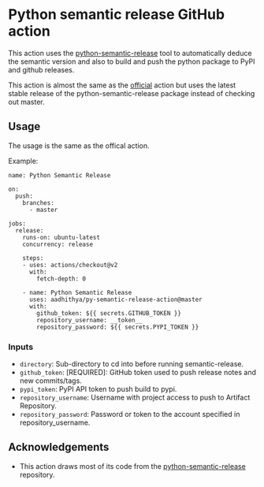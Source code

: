 # Python semantic release GitHub action

This action uses the [python-semantic-release](https://github.com/relekang/python-semantic-release) tool to automatically deduce the semantic version and also to build and push the python package to PyPI and github releases.

This action is almost the same as the [official](https://github.com/relekang/python-semantic-release) action but uses the latest stable release of the python-semantic-release package instead of checking out master.


## Usage
The usage is the same as the offical action. 

Example:
```
name: Python Semantic Release

on:
  push:
    branches:
      - master

jobs:
  release:
    runs-on: ubuntu-latest
    concurrency: release

    steps:
    - uses: actions/checkout@v2
      with:
        fetch-depth: 0

    - name: Python Semantic Release
      uses: aadhithya/py-semantic-release-action@master
      with:
        github_token: ${{ secrets.GITHUB_TOKEN }}
        repository_username: __token__
        repository_password: ${{ secrets.PYPI_TOKEN }}
```

### Inputs
- `directory`: Sub-directory to cd into before running semantic-release.
- `github_token`: [REQUIRED]: GitHub token used to push release notes and new commits/tags.
- `pypi_token`: PyPI API token to push build to pypi.
- `repository_username`: Username with project access to push to Artifact Repository.
- `repository_password`: Password or token to the account specified in repository_username.


## Acknowledgements
- This action draws most of its code from the [python-semantic-release](https://github.com/relekang/python-semantic-release) repository.

